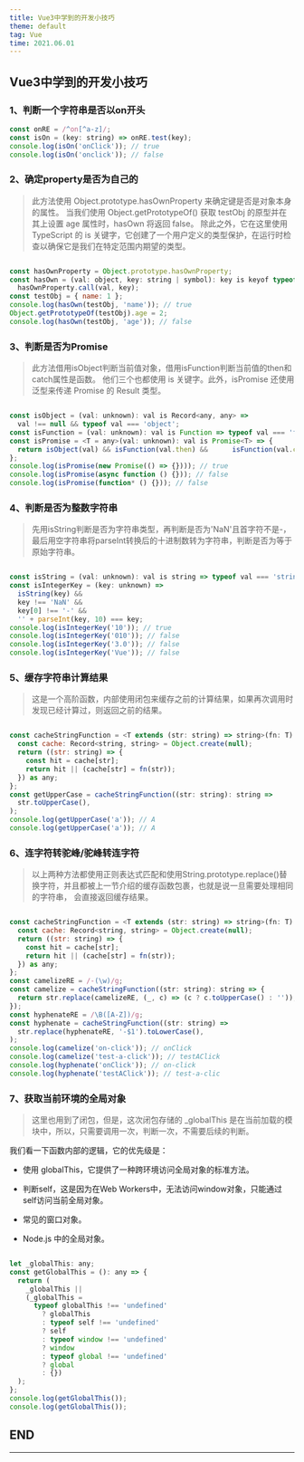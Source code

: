 ```yaml
---
title: Vue3中学到的开发小技巧
theme: default
tag: Vue
time: 2021.06.01
---
```


## Vue3中学到的开发小技巧

### 1、判断一个字符串是否以on开头

```js
const onRE = /^on[^a-z]/;
const isOn = (key: string) => onRE.test(key);
console.log(isOn('onClick')); // true
console.log(isOn('onclick')); // false
```

### 2、确定property是否为自己的

> 此方法使用 Object.prototype.hasOwnProperty 来确定键是否是对象本身的属性。
当我们使用 Object.getPrototypeOf() 获取 testObj 的原型并在其上设置 age 属性时，hasOwn 将返回 false。
除此之外，它在这里使用 TypeScript 的 is 关键字，它创建了一个用户定义的类型保护，在运行时检查以确保它是我们在特定范围内期望的类型。

```js

const hasOwnProperty = Object.prototype.hasOwnProperty;
const hasOwn = (val: object, key: string | symbol): key is keyof typeof val =>
  hasOwnProperty.call(val, key);
const testObj = { name: 1 };
console.log(hasOwn(testObj, 'name')); // true
Object.getPrototypeOf(testObj).age = 2;
console.log(hasOwn(testObj, 'age')); // false
```

### 3、判断是否为Promise

> 此方法借用isObject判断当前值对象，借用isFunction判断当前值的then和catch属性是函数。
他们三个也都使用 is 关键字。此外，isPromise 还使用泛型来传递 Promise 的 Result 类型。

```js

const isObject = (val: unknown): val is Record<any, any> =>
  val !== null && typeof val === 'object';
const isFunction = (val: unknown): val is Function => typeof val === 'function';
const isPromise = <T = any>(val: unknown): val is Promise<T> => {
  return isObject(val) && isFunction(val.then) &&      isFunction(val.catch);
};
console.log(isPromise(new Promise(() => {}))); // true
console.log(isPromise(async function () {})); // false
console.log(isPromise(function* () {})); // false
```

### 4、判断是否为整数字符串

> 先用isString判断是否为字符串类型，再判断是否为'NaN'且首字符不是-，最后用空字符串将parseInt转换后的十进制数转为字符串，判断是否为等于原始字符串。

```js

const isString = (val: unknown): val is string => typeof val === 'string';
const isIntegerKey = (key: unknown) =>
  isString(key) &&
  key !== 'NaN' &&
  key[0] !== '-' &&
  '' + parseInt(key, 10) === key;
console.log(isIntegerKey('10')); // true
console.log(isIntegerKey('010')); // false
console.log(isIntegerKey('3.0')); // false
console.log(isIntegerKey('Vue')); // false
```

### 5、缓存字符串计算结果

> 这是一个高阶函数，内部使用闭包来缓存之前的计算结果，如果再次调用时发现已经计算过，则返回之前的结果。

```js

const cacheStringFunction = <T extends (str: string) => string>(fn: T): T => {
  const cache: Record<string, string> = Object.create(null);
  return ((str: string) => {
    const hit = cache[str];
    return hit || (cache[str] = fn(str));
  }) as any;
};
const getUpperCase = cacheStringFunction((str: string): string =>
  str.toUpperCase(),
);
console.log(getUpperCase('a')); // A
console.log(getUpperCase('a')); // A
```

### 6、连字符转驼峰/驼峰转连字符

> 以上两种方法都使用正则表达式匹配和使用String.prototype.replace()替换字符，并且都被上一节介绍的缓存函数包裹，也就是说一旦需要处理相同的字符串， 会直接返回缓存结果。

```js

const cacheStringFunction = <T extends (str: string) => string>(fn: T): T => {
  const cache: Record<string, string> = Object.create(null);
  return ((str: string) => {
    const hit = cache[str];
    return hit || (cache[str] = fn(str));
  }) as any;
};
const camelizeRE = /-(\w)/g;
const camelize = cacheStringFunction((str: string): string => {
  return str.replace(camelizeRE, (_, c) => (c ? c.toUpperCase() : ''));
});
const hyphenateRE = /\B([A-Z])/g;
const hyphenate = cacheStringFunction((str: string) =>
  str.replace(hyphenateRE, '-$1').toLowerCase(),
);
console.log(camelize('on-click')); // onClick
console.log(camelize('test-a-click')); // testAClick
console.log(hyphenate('onClick')); // on-click
console.log(hyphenate('testAClick')); // test-a-clic
```

### 7、获取当前环境的全局对象

> 这里也用到了闭包，但是，这次闭包存储的 _globalThis 是在当前加载的模块中，所以，只需要调用一次，判断一次，不需要后续的判断。

我们看一下函数内部的逻辑，它的优先级是：

* 使用 globalThis，它提供了一种跨环境访问全局对象的标准方法。

* 判断self，这是因为在Web Workers中，无法访问window对象，只能通过self访问当前全局对象。

* 常见的窗口对象。

* Node.js 中的全局对象。

```js

let _globalThis: any;
const getGlobalThis = (): any => {
  return (
    _globalThis ||
    (_globalThis =
      typeof globalThis !== 'undefined'
        ? globalThis
        : typeof self !== 'undefined'
        ? self
        : typeof window !== 'undefined'
        ? window
        : typeof global !== 'undefined'
        ? global
        : {})
  );
};
console.log(getGlobalThis());
console.log(getGlobalThis());
```

## END

---
